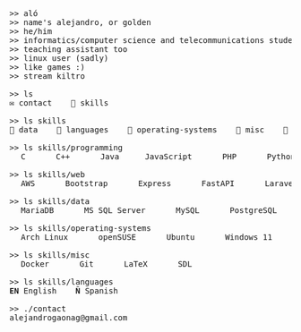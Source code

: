 <!-- thanks to devicons for the icons!  -->

<pre>
>> aló
>> name's alejandro, or golden
>> he/him
>> informatics/computer science and telecommunications student
>> teaching assistant too
>> linux user (sadly)
>> like games :)
>> stream kiltro

>> ls
✉️ contact    📁 skills

>> ls skills
📁 data    📁 languages    📁 operating-systems    📁 misc    📁 programming    📁 web

>> ls skills/programming
<img src="https://cdn.jsdelivr.net/gh/devicons/devicon@latest/icons/c/c-plain.svg" width=12 /> C    <img src="https://cdn.jsdelivr.net/gh/devicons/devicon@latest/icons/cplusplus/cplusplus-plain.svg" width=12 /> C++    <img src="https://cdn.jsdelivr.net/gh/devicons/devicon@latest/icons/java/java-plain.svg" width=12 /> Java   <img src="https://cdn.jsdelivr.net/gh/devicons/devicon@latest/icons/javascript/javascript-plain.svg" width=12 /> JavaScript    <img src="https://cdn.jsdelivr.net/gh/devicons/devicon@latest/icons/php/php-original.svg" width=12 /> PHP    <img src="https://cdn.jsdelivr.net/gh/devicons/devicon@latest/icons/python/python-original.svg" width=12 /> Python    

>> ls skills/web
<img src="https://cdn.jsdelivr.net/gh/devicons/devicon@latest/icons/amazonwebservices/amazonwebservices-plain-wordmark.svg" width=12 /> AWS    <img src="https://cdn.jsdelivr.net/gh/devicons/devicon@latest/icons/bootstrap/bootstrap-original.svg" width=12 /> Bootstrap    <img src="https://cdn.jsdelivr.net/gh/devicons/devicon@latest/icons/express/express-original.svg" width=12 /> Express    <img src="https://cdn.jsdelivr.net/gh/devicons/devicon@latest/icons/fastapi/fastapi-original.svg" width=12 /> FastAPI    <img src="https://cdn.jsdelivr.net/gh/devicons/devicon@latest/icons/laravel/laravel-original.svg" width=12 /> Laravel    <img src="https://cdn.jsdelivr.net/gh/devicons/devicon@latest/icons/nginx/nginx-original.svg" width=12 /> NGINX    <img src="https://cdn.jsdelivr.net/gh/devicons/devicon@latest/icons/nodejs/nodejs-original.svg" width=12 /> Node.js

>> ls skills/data
<img src="https://cdn.jsdelivr.net/gh/devicons/devicon@latest/icons/mariadb/mariadb-original.svg" width=12 /> MariaDB    <img src="https://cdn.jsdelivr.net/gh/devicons/devicon@latest/icons/microsoftsqlserver/microsoftsqlserver-original.svg" width=12 /> MS SQL Server    <img src="https://cdn.jsdelivr.net/gh/devicons/devicon@latest/icons/mysql/mysql-original.svg" width=12 /> MySQL    <img src="https://cdn.jsdelivr.net/gh/devicons/devicon@latest/icons/postgresql/postgresql-plain.svg" width=12 /> PostgreSQL

>> ls skills/operating-systems
<img src="https://cdn.jsdelivr.net/gh/devicons/devicon@latest/icons/archlinux/archlinux-original.svg" width=12 /> Arch Linux    <img src="https://cdn.jsdelivr.net/gh/devicons/devicon@latest/icons/opensuse/opensuse-original.svg" width=12 /> openSUSE    <img src="https://cdn.jsdelivr.net/gh/devicons/devicon@latest/icons/ubuntu/ubuntu-original.svg" width=12 /> Ubuntu    <img src="https://cdn.jsdelivr.net/gh/devicons/devicon@latest/icons/windows11/windows11-original.svg" width=12 /> Windows 11

>> ls skills/misc
<img src="https://cdn.jsdelivr.net/gh/devicons/devicon@latest/icons/docker/docker-plain.svg" width=12 /> Docker    <img src="https://cdn.jsdelivr.net/gh/devicons/devicon@latest/icons/git/git-original.svg" width=12 /> Git    <img src="https://cdn.jsdelivr.net/gh/devicons/devicon@latest/icons/latex/latex-original.svg" width=12 /> LaTeX    <img src="https://cdn.jsdelivr.net/gh/devicons/devicon@latest/icons/sdl/sdl-original.svg" width=12 /> SDL

>> ls skills/languages
<b>EN</b> English    <b>Ñ</b> Spanish

>> ./contact
alejandrogaonag@gmail.com
</pre>

<!-- thanks to devicons, available at devicon.dev if you wanna use them!  -->